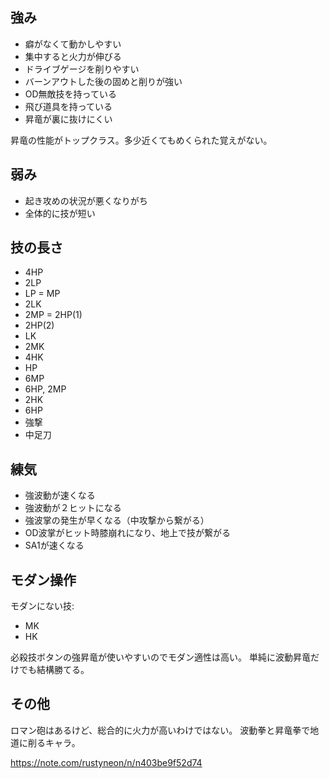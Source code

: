 ## 強み

- 癖がなくて動かしやすい
- 集中すると火力が伸びる
- ドライブゲージを削りやすい
- バーンアウトした後の固めと削りが強い
- OD無敵技を持っている
- 飛び道具を持っている
- 昇竜が裏に抜けにくい

昇竜の性能がトップクラス。多少近くてもめくられた覚えがない。

## 弱み

- 起き攻めの状況が悪くなりがち
- 全体的に技が短い

## 技の長さ

- 4HP
- 2LP
- LP = MP
- 2LK
- 2MP = 2HP(1)
- 2HP(2)
- LK
- 2MK
- 4HK
- HP
- 6MP
- 6HP, 2MP
- 2HK
- 6HP
- 強撃
- 中足刀

## 練気

- 強波動が速くなる
- 強波動が２ヒットになる
- 強波掌の発生が早くなる（中攻撃から繋がる）
- OD波掌がヒット時膝崩れになり、地上で技が繋がる
- SA1が速くなる

## モダン操作

モダンにない技:

- MK
- HK

必殺技ボタンの強昇竜が使いやすいのでモダン適性は高い。
単純に波動昇竜だけでも結構勝てる。

## その他

ロマン砲はあるけど、総合的に火力が高いわけではない。
波動拳と昇竜拳で地道に削るキャラ。

https://note.com/rustyneon/n/n403be9f52d74
